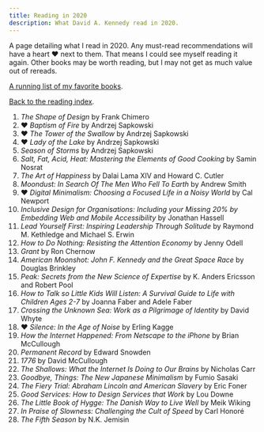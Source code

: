 ```yaml
---
title: Reading in 2020
description: What David A. Kennedy read in 2020.
---
```


A page detailing what I read in 2020. Any must-read recommendations will have a heart &hearts; next to them. That means I could see myself reading it again. Other books may be worth reading, but I may not get as much value out of rereads.

[A running list of my favorite books](/reading/favorites/).

[Back to the reading index](/reading/).

1. _The Shape of Design_ by Frank Chimero
2. &hearts; _Baptism of Fire_ by Andrzej Sapkowski
3. &hearts; _The Tower of the Swallow_ by Andrzej Sapkowski
4. &hearts; _Lady of the Lake_ by Andrzej Sapkowski
5. _Season of Storms_ by Andrzej Sapkowski
6. _Salt, Fat, Acid, Heat: Mastering the Elements of Good Cooking_ by Samin Nosrat
7. _The Art of Happiness_ by Dalai Lama XIV and Howard C. Cutler
8. _Moondust: In Search Of The Men Who Fell To Earth_ by Andrew Smith
9. &hearts; _Digital Minimalism: Choosing a Focused Life in a Noisy World_ by Cal Newport
10. _Inclusive Design for Organisations: Including your Missing 20% by Embedding Web and Mobile Accessibility_ by Jonathan Hassell
11. _Lead Yourself First: Inspiring Leadership Through Solitude_ by Raymond M. Kethledge and Michael S. Erwin
12. _How to Do Nothing: Resisting the Attention Economy_ by Jenny Odell
13. _Grant_ by Ron Chernow
14. _American Moonshot: John F. Kennedy and the Great Space Race_ by Douglas Brinkley
15. _Peak: Secrets from the New Science of Expertise_ by K. Anders Ericsson and Robert Pool
16. _How to Talk so Little Kids Will Listen: A Survival Guide to Life with Children Ages 2-7_ by Joanna Faber and Adele Faber
17. _Crossing the Unknown Sea: Work as a Pilgrimage of Identity_ by David Whyte
18. &hearts; _Silence: In the Age of Noise_ by Erling Kagge
19. _How the Internet Happened: From Netscape to the iPhone_ by Brian McCullough
20. _Permanent Record_ by Edward Snowden
21. _1776_ by David McCullough
22. _The Shallows: What the Internet Is Doing to Our Brains_ by Nicholas Carr
23. _Goodbye, Things: The New Japanese Minimalism_ by Fumio Sasaki
24. _The Fiery Trial: Abraham Lincoln and American Slavery_ by Eric Foner
25. _Good Services: How to Design Services that Work_ by Lou Downe
26. _The Little Book of Hygge: The Danish Way to Live Well_ by Meik Wiking
27. _In Praise of Slowness: Challenging the Cult of Speed_ by Carl Honoré
28. _The Fifth Season_ by N.K. Jemisin
